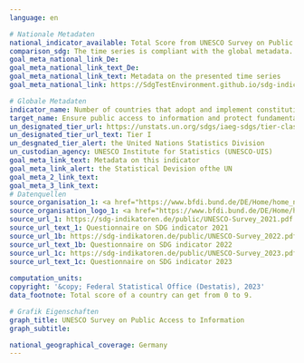 ```yaml
---
language: en    

# Nationale Metadaten    
national_indicator_available: Total Score from UNESCO Survey on Public Access to Information    
comparison_sdg: The time series is compliant with the global metadata.    
goal_meta_national_link_De: 
goal_meta_national_link_text_De: 
goal_meta_national_link_text: Metadata on the presented time series
goal_meta_national_link: https://SdgTestEnvironment.github.io/sdg-indicators/public/Meta/16.10.2.pdf    

# Globale Metadaten    
indicator_name: Number of countries that adopt and implement constitutional, statutory and/ or policy guarantees for public access to information    
target_name: Ensure public access to information and protect fundamental freedoms, in accordance with national legislation and international agreements    
un_designated_tier_url: https://unstats.un.org/sdgs/iaeg-sdgs/tier-classification/    
un_designated_tier_url_text: Tier I    
un_desgnated_tier_alert: the United Nations Statistics Division    
un_custodian_agency: UNESCO Institute for Statistics (UNESCO-UIS)    
goal_meta_link_text: Metadata on this indicator    
goal_meta_link_alert: the Statistical Devision ofthe UN    
goal_meta_2_link_text:     
goal_meta_3_link_text:         
# Datenquellen
source_organisation_1: <a href="https://www.bfdi.bund.de/DE/Home/home_node.html" target="_blank"> Federal Commissioner for Data Protection and Freedom of Information </a>
source_organisation_logo_1: <a href="https://www.bfdi.bund.de/DE/Home/home_node.html" target="_blank"><img src="https://g205sdgs.github.io/sdg-indicators/public/OrgImgEn/bfdi.png" alt="Logo bfdi" style="height:60px; width:148px"/></a>
source_url_1: https://sdg-indikatoren.de/public/UNESCO-Survey_2021.pdf
source_url_text_1: Questionnaire on SDG indicator 2021
source_url_1b: https://sdg-indikatoren.de/public/UNESCO-Survey_2022.pdf
source_url_text_1b: Questionnaire on SDG indicator 2022
source_url_1c: https://sdg-indikatoren.de/public/UNESCO-Survey_2023.pdf
source_url_text_1c: Questionnaire on SDG indicator 2023
    
computation_units:     
copyright: '&copy; Federal Statistical Office (Destatis), 2023'    
data_footnote: Total score of a country can get from 0 to 9.    

# Grafik Eigenschaften    
graph_title: UNESCO Survey on Public Access to Information
graph_subtitle:     

national_geographical_coverage: Germany    
---
```


<span></span>